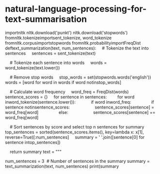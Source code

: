 # natural-language-processing-for-text-summarisation
importnltk
nltk.download('punkt')
nltk.download('stopwords')
fromnltk.tokenizeimportsent_tokenize, word_tokenize
fromnltk.corpusimportstopwords
fromnltk.probabilityimportFreqDist
deftext_summarization(text, num_sentences):
    # Tokenize the text into sentences
    sentences = sent_tokenize(text)

    # Tokenize each sentence into words
    words = word_tokenize(text.lower())

    # Remove stop words
    stop_words = set(stopwords.words('english'))
    words = [word for word in words if word notinstop_words]

    # Calculate word frequency
    word_freq = FreqDist(words)
    sentence_scores = {}
    for sentence in sentences:
        for word inword_tokenize(sentence.lower()):
            if word inword_freq:
                if sentence notinsentence_scores:
                    sentence_scores[sentence] = word_freq[word]
                else:
                    sentence_scores[sentence] += word_freq[word]

    # Sort sentences by score and select top n sentences for summary
    top_sentences = sorted(sentence_scores.items(), key=lambda x: x[1], reverse=True)[:num_sentences]
    summary = ' '.join([sentence[0] for sentence intop_sentences])

    return summary
text = """

num_sentences = 3  # Number of sentences in the summary
summary = text_summarization(text, num_sentences)
print(summary
